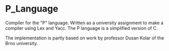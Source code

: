 # P_Language
Compiler for the "P" language.
Written as a university assignment to make a compiler using Lex and Yacc. The P language
is a simplified version of C.

The implementation is partly based on work by professor Dusan Kolar of the Brno university.
